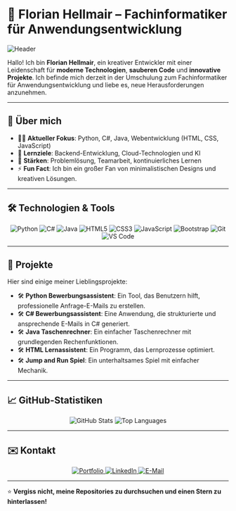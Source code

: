 # 🌟 Florian Hellmair – Fachinformatiker für Anwendungsentwicklung

![Header](https://hellmair-portfolio.de/htdocs/img/Header.png)

Hallo! Ich bin **Florian Hellmair**, ein kreativer Entwickler mit einer Leidenschaft für **moderne Technologien**, **sauberen Code** und **innovative Projekte**. Ich befinde mich derzeit in der Umschulung zum Fachinformatiker für Anwendungsentwicklung und liebe es, neue Herausforderungen anzunehmen.

---

## 🚀 Über mich

- 🧑‍💻 **Aktueller Fokus**: Python, C#, Java, Webentwicklung (HTML, CSS, JavaScript)
- 🌱 **Lernziele**: Backend-Entwicklung, Cloud-Technologien und KI
- 🎯 **Stärken**: Problemlösung, Teamarbeit, kontinuierliches Lernen
- ⚡ **Fun Fact**: Ich bin ein großer Fan von minimalistischen Designs und kreativen Lösungen.

---

## 🛠️ Technologien & Tools

<div align="center">
  <img src="https://img.shields.io/badge/-Python-3776AB?logo=python&logoColor=white&style=for-the-badge" alt="Python" />
  <img src="https://img.shields.io/badge/-C%23-239120?logo=c-sharp&logoColor=white&style=for-the-badge" alt="C#" />
  <img src="https://img.shields.io/badge/-Java-007396?logo=java&logoColor=white&style=for-the-badge" alt="Java" />
  <img src="https://img.shields.io/badge/-HTML5-E34F26?logo=html5&logoColor=white&style=for-the-badge" alt="HTML5" />
  <img src="https://img.shields.io/badge/-CSS3-1572B6?logo=css3&logoColor=white&style=for-the-badge" alt="CSS3" />
  <img src="https://img.shields.io/badge/-JavaScript-F7DF1E?logo=javascript&logoColor=black&style=for-the-badge" alt="JavaScript" />
  <img src="https://img.shields.io/badge/-Bootstrap-7952B3?logo=bootstrap&logoColor=white&style=for-the-badge" alt="Bootstrap" />
  <img src="https://img.shields.io/badge/-Git-F05032?logo=git&logoColor=white&style=for-the-badge" alt="Git" />
  <img src="https://img.shields.io/badge/-VS%20Code-007ACC?logo=visual-studio-code&logoColor=white&style=for-the-badge" alt="VS Code" />
</div>

---

## 🌟 Projekte

Hier sind einige meiner Lieblingsprojekte:

- 🛠️ **Python Bewerbungsassistent**: Ein Tool, das Benutzern hilft, professionelle Anfrage-E-Mails zu erstellen.
- 🛠️ **C# Bewerbungsassistent**: Eine Anwendung, die strukturierte und ansprechende E-Mails in C# generiert.
- 🛠️ **Java Taschenrechner**: Ein einfacher Taschenrechner mit grundlegenden Rechenfunktionen.
- 🛠️ **HTML Lernassistent**: Ein Programm, das Lernprozesse optimiert.
- 🛠️ **Jump and Run Spiel**: Ein unterhaltsames Spiel mit einfacher Mechanik.

---

## 📈 GitHub-Statistiken

<div align="center">
  <img src="https://github-readme-stats.vercel.app/api?username=Flohell84&show_icons=true&theme=radical" alt="GitHub Stats" />
  <img src="https://github-readme-stats.vercel.app/api/top-langs/?username=Flohell84&layout=compact&theme=radical" alt="Top Languages" />
</div>

---

## ✉️ Kontakt

<div align="center">
  <a href="https://hellmair-portfolio.de" target="_blank">
    <img src="https://img.shields.io/badge/-Portfolio-00D1FF?style=for-the-badge&logo=internet-explorer&logoColor=white" alt="Portfolio" />
  </a>
  <a href="https://www.linkedin.com/in/florian-hellmair-737472324" target="_blank">
    <img src="https://img.shields.io/badge/-LinkedIn-0077B5?style=for-the-badge&logo=linkedin&logoColor=white" alt="LinkedIn" />
  </a>
  <a href="mailto:florian.hellmair@example.com">
    <img src="https://img.shields.io/badge/-E--Mail-D14836?style=for-the-badge&logo=gmail&logoColor=white" alt="E-Mail" />
  </a>
</div>

---

⭐️ **Vergiss nicht, meine Repositories zu durchsuchen und einen Stern zu hinterlassen!**

